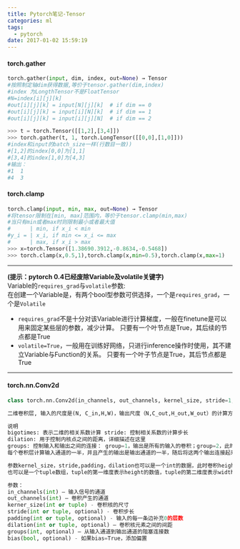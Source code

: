 ```yaml
---
title: Pytorch笔记-Tensor
categories: ml 
tags:
  - pytorch
date: 2017-01-02 15:59:19
---
```


#### torch.gather
```python
torch.gather(input, dim, index, out=None) → Tensor
#按照制定轴dim获得数据,等价于tensor.gather(dim,index)
#index 为LongthTensor不是FloatTensor
#N=index[i][j][k]
#out[i][j][k] = input[N][j][k]  # if dim == 0
#out[i][j][k] = input[i][N][k]  # if dim == 1
#out[i][j][k] = input[i][j][N]  # if dim == 2

>>> t = torch.Tensor([[1,2],[3,4]])
>>> torch.gather(t, 1, torch.LongTensor([[0,0],[1,0]]))
#index和input的batch_size一样(行数目一致))
#[1,2]的index[0,0]为[1,1]
#[3,4]的index[1,0]为[4,3]
#输出：
#1  1  
#4  3 
```

#### torch.clamp
```python
torch.clamp(input, min, max, out=None) → Tensor
#将tensor限制在[min, max]范围内，等价于tensor.clamp(min,max)
#当只有min或者max时则限制最小或者最大值
#      | min, if x_i < min
#y_i = | x_i, if min <= x_i <= max
#      | max, if x_i > max
>>> x=torch.Tensor([1.38690.3912,-0.8634,-0.5468])
>>> torch.clamp(x,0.5,1),torch.clamp(x,min=0.5),torch.clamp(x,max=1)
```

-------
**(提示：pytorch 0.4已经废除Variable及volatile关键字)**   
Variable的`requires_grad`与`volatile`参数:    
在创建一个Variable是，有两个bool型参数可供选择，一个是`requires_grad`，一个是`Volatile`
* `requires_grad`不是十分对该Variable进行计算梯度，一般在finetune是可以用来固定某些层的参数，减少计算。
只要有一个叶节点是True，其后续的节点都是True
* `volatile=True`，一般用在训练好网络，只进行inference操作时使用，其不建立Variable与Function的关系。
只要有一个叶子节点是True，其后节点都是True
--------

#### torch.nn.Conv2d
```python
class torch.nn.Conv2d(in_channels, out_channels, kernel_size, stride=1, padding=0, dilation=1, groups=1, bias=True)

二维卷积层, 输入的尺度是(N, C_in,H,W)，输出尺度（N,C_out,H_out,W_out）的计算方式：

说明
bigotimes: 表示二维的相关系数计算 stride: 控制相关系数的计算步长
dilation: 用于控制内核点之间的距离，详细描述在这里
groups: 控制输入和输出之间的连接： group=1，输出是所有的输入的卷积；group=2，此时相当于有并排的两个卷积层，
每个卷积层计算输入通道的一半，并且产生的输出是输出通道的一半，随后将这两个输出连接起来。

参数kernel_size，stride,padding，dilation也可以是一个int的数据，此时卷积height和width值相同;
也可以是一个tuple数组，tuple的第一维度表示height的数值，tuple的第二维度表示width的数值

参数：
in_channels(int) – 输入信号的通道
out_channels(int) – 卷积产生的通道
kerner_size(int or tuple) - 卷积核的尺寸
stride(int or tuple, optional) - 卷积步长
padding(int or tuple, optional) - 输入的每一条边补充0的层数
dilation(int or tuple, optional) – 卷积核元素之间的间距
groups(int, optional) – 从输入通道到输出通道的阻塞连接数
bias(bool, optional) - 如果bias=True，添加偏置
```
